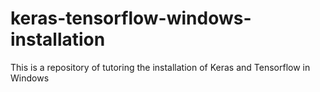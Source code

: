 # keras-tensorflow-windows-installation
This is a repository of tutoring the installation of Keras and Tensorflow in Windows
